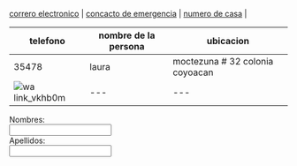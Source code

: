 [correro electronico](./correoelectronico.md) | [concacto de emergencia](./contactodeemergencia.md) | [numero de casa](./numerodecasa.md) |

| telefono | nombre de la persona | ubicacion |
| --- | --- | --- |
| 35478 | laura | moctezuna # 32 colonia coyoacan | 
| ![wa link_vkhb0m](https://user-images.githubusercontent.com/99769712/158485802-b86ac36b-a420-46dc-aedf-9f63ae1808d3.png) | --- | --- |



<form>
<label forn=name">Nombres:</label><br>
<input type="text" id="name" name:"name" valer:"Tusnombres"><br>
<label for="lname">Apellidos:</label><br>
<input type="text" id=lname" name="lname" valve="Apellidos"><br>
  </form>
